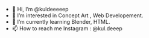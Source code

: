 - 👋 Hi, I’m @kuldeeeeep
- 👀 I’m interested in Concept Art , Web Developement.
- 🌱 I’m currently learning Blender, HTML. 
- 📫 How to reach me Instagram : @kul.deeep

<!---
kuldeeeeep/kuldeeeeep is a ✨ special ✨ repository because its `README.md` (this file) appears on your GitHub profile.
You can click the Preview link to take a look at your changes.
--->
